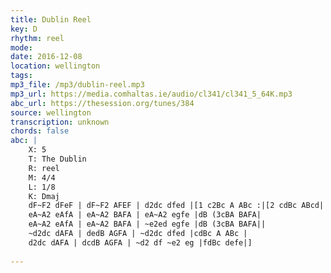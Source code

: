 ```yaml
---
title: Dublin Reel
key: D
rhythm: reel
mode: 
date: 2016-12-08
location: wellington
tags: 
mp3_file: /mp3/dublin-reel.mp3
mp3_url: https://media.comhaltas.ie/audio/cl341/cl341_5_64K.mp3
abc_url: https://thesession.org/tunes/384
source: wellington
transcription: unknown
chords: false
abc: |
    X: 5
    T: The Dublin
    R: reel
    M: 4/4
    L: 1/8
    K: Dmaj
    dF~F2 dFeF | dF~F2 AFEF | d2dc dfed |[1 c2Bc A ABc :|[2 cdBc ABcd||
    eA~A2 eAfA | eA~A2 BAFA | eA~A2 egfe |dB (3cBA BAFA|
    eA~A2 eAfA | eA~A2 BAFA | ~e2ed egfe |dB (3cBA BAFA||
    ~d2dc dAFA | dedB AGFA | ~d2dc dfed |cdBc A ABc |
    d2dc dAFA | dcdB AGFA | ~d2 df ~e2 eg |fdBc defe|]
    
---
```


